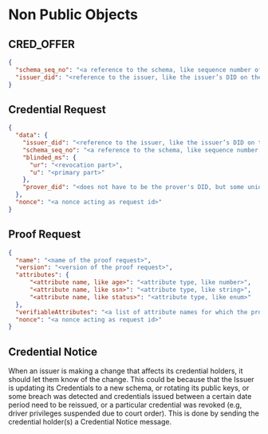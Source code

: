 # Non Public Objects

## CRED_OFFER
```json
{
  "schema_seq_no": "<a reference to the schema, like sequence number of schema on the ledger>",
  "issuer_did": "<reference to the issuer, like the issuer’s DID on the ledger>"
}
``` 


## Credential Request
```json
{
  "data": {
    "issuer_did": "<reference to the issuer, like the issuer’s DID on the ledger>",
    "schema_seq_no": "<a reference to the schema, like sequence number of schema on the ledger>",
    "blinded_ms": {
      "ur": "<revocation part>",
      "u": "<primary part>"
    },
    "prover_did": "<does not have to be the prover's DID, but some unique identifier by which the issuer knows the prover>"
  },
  "nonce": "<a nonce acting as request id>"
}
```

## Proof Request
```json
{
  "name": "<name of the proof request>",
  "version": "<version of the proof request>",
  "attributes": {
      "<attribute name, like age>": "<attribute type, like number>",
      "<attribute name, like ssn>": "<attribute type, like string>",
      "<attribute name, like status>": "<attribute type, like enum>"
  },
  "verifiableAttributes": "<a list of attribute names for which the proof has to be presented>",
  "nonce": "<a nonce acting as request id>"
}
```

## Credential Notice
When an issuer is making a change that affects its credential holders, it should let them know of the change. This could be because that the Issuer is updating its Credentials to a new schema, or rotating its public keys, or some breach was detected and credentials issued between a certain date period need to be reissued, or a particular credential was revoked (e.g, driver privileges suspended due to court order). This is done by sending the credential holder(s) a Credential Notice message.
